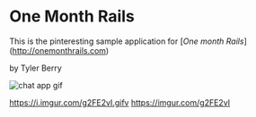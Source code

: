 # One Month Rails

This is the pinteresting sample application for [*One month Rails*] (http://onemonthrails.com)

by Tyler Berry

![chat app gif](https://i.imgur.com/g2FE2vI.gifv)


https://i.imgur.com/g2FE2vI.gifv
https://imgur.com/g2FE2vI
